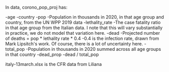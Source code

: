 In data, corono_pop_proj has:

-age
-country
-pop
    -Population in thousands in 2020, in that age group and country, from the UN WPP 2019 data
-lethality_rate
    -The case fatality ratio in that age group from the Italian data. I note that this will vary substantially in practice, we do not model that variation here.
-dead
    -Projected number of deaths = pop * lethality rate * 0.4
    -0.4 is the infection rate, drawn from Mark Lipsitch's work. Of course, there is a lot of uncertainty here.
-total_pop
    -Population in thousands in 2020 summed across all age groups in that country
-dead_prop
    -dead / total_pop

italy-13march.xlsx is the CFR data from Liliana
